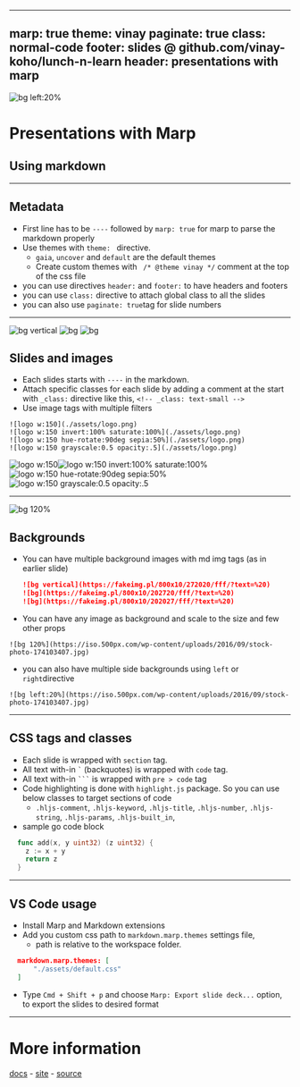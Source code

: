 ----
marp: true
theme: vinay
paginate: true
class: normal-code
footer: slides @ github.com/vinay-koho/lunch-n-learn
header: presentations with marp
----
![bg left:20%](https://iso.500px.com/wp-content/uploads/2016/09/stock-photo-174103407.jpg)

# Presentations with Marp
## Using markdown

----

## Metadata
- First line has to be `----` followed by `marp: true` for marp to parse the markdown properly
- Use themes with `theme: ` directive.
  - `gaia`, `uncover` and `default` are the default themes
  - Create custom themes with ` /* @theme vinay */` comment at the top of the css file
- you can use directives `header:` and `footer:` to have headers and footers
- you can use `class:` directive to attach global class to all the slides
- you can also use  `paginate: true`tag for slide numbers

----
<!-- _class: normal-code text-small -->

![bg vertical](https://fakeimg.pl/800x10/272020/fff/?text=%20)
![bg](https://fakeimg.pl/800x10/202720/fff/?text=%20)
![bg](https://fakeimg.pl/800x10/202027/fff/?text=%20)


## Slides and images
- Each slides starts with `----` in the markdown.
- Attach specific classes for each slide by adding a comment at the start with `_class:` directive like this,
  ```<!-- _class: text-small -->```
- Use image tags with multiple filters
```
![logo w:150](./assets/logo.png)
![logo w:150 invert:100% saturate:100%](./assets/logo.png)
![logo w:150 hue-rotate:90deg sepia:50%](./assets/logo.png)
![logo w:150 grayscale:0.5 opacity:.5](./assets/logo.png)
```
![logo w:150](./assets/logo.png)![logo w:150 invert:100% saturate:100%](./assets/logo.png)![logo w:150 hue-rotate:90deg sepia:50%](./assets/logo.png)![logo w:150 grayscale:0.5 opacity:.5](./assets/logo.png)

----
<!-- _class: leftbg normal-code -->
![bg 120%](https://iso.500px.com/wp-content/uploads/2016/09/stock-photo-174103407.jpg)

## Backgrounds

- You can have multiple background images with md img tags (as in earlier slide)
  ```md
  ![bg vertical](https://fakeimg.pl/800x10/272020/fff/?text=%20)
  ![bg](https://fakeimg.pl/800x10/202720/fff/?text=%20)
  ![bg](https://fakeimg.pl/800x10/202027/fff/?text=%20)
  ```
- You can have any image as background and scale to the size and few other props
```
![bg 120%](https://iso.500px.com/wp-content/uploads/2016/09/stock-photo-174103407.jpg)
```
- you can also have multiple side backgrounds using `left` or `right`directive
```
![bg left:20%](https://iso.500px.com/wp-content/uploads/2016/09/stock-photo-174103407.jpg)
```

----
## CSS tags and classes

- Each slide is wrapped with `section` tag.
- All text with-in  ``` ` ``` (backquotes) is wrapped with `code` tag.
- All text with-in ` ``` ` is wrapped with `pre > code` tag
- Code highlighting is done with `highlight.js` package. So you can use below classes to target sections of code
  - `.hljs-comment`, `.hljs-keyword`, `.hljs-title`, `.hljs-number`, `.hljs-string`, `.hljs-params`, `.hljs-built_in`,
- sample go code block
```go
  func add(x, y uint32) (z uint32) {
    z := x + y
    return z
  }

```

----

## VS Code usage

- Install Marp and Markdown extensions
- Add you custom css path to `markdown.marp.themes` settings file,
  - path is relative to the workspace folder.
```json
  markdown.marp.themes: [
      "./assets/default.css"
  ]
```
- Type `Cmd + Shift + p` and choose `Marp: Export slide deck...` option, to export the slides to desired format
----

# More information

[docs](https://marpit.marp.app/) - [site](https://marp.app) - [source](https://github.com/marp-team/marp)
